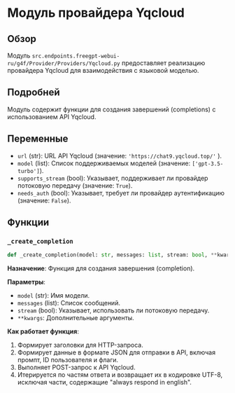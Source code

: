 # Модуль провайдера Yqcloud

## Обзор

Модуль `src.endpoints.freegpt-webui-ru/g4f/Provider/Providers/Yqcloud.py` предоставляет реализацию провайдера Yqcloud для взаимодействия с языковой моделью.

## Подробней

Модуль содержит функции для создания завершений (completions) с использованием API Yqcloud.

## Переменные

*   `url` (str): URL API Yqcloud (значение: `'https://chat9.yqcloud.top/'` ).
*   `model` (list): Список поддерживаемых моделей (значение: `['gpt-3.5-turbo']`).
*   `supports_stream` (bool): Указывает, поддерживает ли провайдер потоковую передачу (значение: `True`).
*   `needs_auth` (bool): Указывает, требует ли провайдер аутентификацию (значение: `False`).

## Функции

### `_create_completion`

```python
def _create_completion(model: str, messages: list, stream: bool, **kwargs):
```

**Назначение**: Функция для создания завершения (completion).

**Параметры**:

*   `model` (str): Имя модели.
*   `messages` (list): Список сообщений.
*   `stream` (bool): Указывает, использовать ли потоковую передачу.
*   `**kwargs`: Дополнительные аргументы.

**Как работает функция**:

1.  Формирует заголовки для HTTP-запроса.
2.  Формирует данные в формате JSON для отправки в API, включая промпт, ID пользователя и флаги.
3.  Выполняет POST-запрос к API Yqcloud.
4.  Итерируется по частям ответа и возвращает их в кодировке UTF-8, исключая части, содержащие "always respond in english".